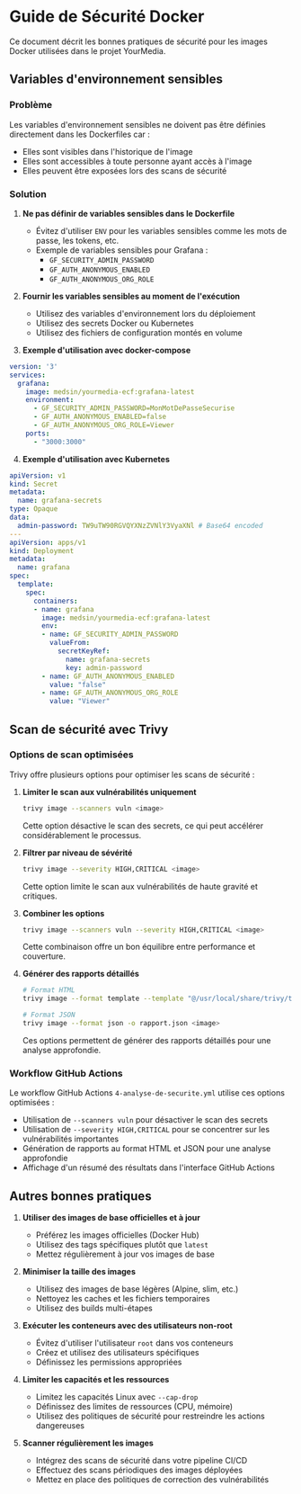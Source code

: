 # Guide de Sécurité Docker

Ce document décrit les bonnes pratiques de sécurité pour les images Docker utilisées dans le projet YourMedia.

## Variables d'environnement sensibles

### Problème

Les variables d'environnement sensibles ne doivent pas être définies directement dans les Dockerfiles car :
- Elles sont visibles dans l'historique de l'image
- Elles sont accessibles à toute personne ayant accès à l'image
- Elles peuvent être exposées lors des scans de sécurité

### Solution

1. **Ne pas définir de variables sensibles dans le Dockerfile**
   - Évitez d'utiliser `ENV` pour les variables sensibles comme les mots de passe, les tokens, etc.
   - Exemple de variables sensibles pour Grafana :
     - `GF_SECURITY_ADMIN_PASSWORD`
     - `GF_AUTH_ANONYMOUS_ENABLED`
     - `GF_AUTH_ANONYMOUS_ORG_ROLE`

2. **Fournir les variables sensibles au moment de l'exécution**
   - Utilisez des variables d'environnement lors du déploiement
   - Utilisez des secrets Docker ou Kubernetes
   - Utilisez des fichiers de configuration montés en volume

3. **Exemple d'utilisation avec docker-compose**

```yaml
version: '3'
services:
  grafana:
    image: medsin/yourmedia-ecf:grafana-latest
    environment:
      - GF_SECURITY_ADMIN_PASSWORD=MonMotDePasseSecurise
      - GF_AUTH_ANONYMOUS_ENABLED=false
      - GF_AUTH_ANONYMOUS_ORG_ROLE=Viewer
    ports:
      - "3000:3000"
```

4. **Exemple d'utilisation avec Kubernetes**

```yaml
apiVersion: v1
kind: Secret
metadata:
  name: grafana-secrets
type: Opaque
data:
  admin-password: TW9uTW90RGVQYXNzZVNlY3VyaXNl # Base64 encoded
---
apiVersion: apps/v1
kind: Deployment
metadata:
  name: grafana
spec:
  template:
    spec:
      containers:
      - name: grafana
        image: medsin/yourmedia-ecf:grafana-latest
        env:
        - name: GF_SECURITY_ADMIN_PASSWORD
          valueFrom:
            secretKeyRef:
              name: grafana-secrets
              key: admin-password
        - name: GF_AUTH_ANONYMOUS_ENABLED
          value: "false"
        - name: GF_AUTH_ANONYMOUS_ORG_ROLE
          value: "Viewer"
```

## Scan de sécurité avec Trivy

### Options de scan optimisées

Trivy offre plusieurs options pour optimiser les scans de sécurité :

1. **Limiter le scan aux vulnérabilités uniquement**
   ```bash
   trivy image --scanners vuln <image>
   ```
   Cette option désactive le scan des secrets, ce qui peut accélérer considérablement le processus.

2. **Filtrer par niveau de sévérité**
   ```bash
   trivy image --severity HIGH,CRITICAL <image>
   ```
   Cette option limite le scan aux vulnérabilités de haute gravité et critiques.

3. **Combiner les options**
   ```bash
   trivy image --scanners vuln --severity HIGH,CRITICAL <image>
   ```
   Cette combinaison offre un bon équilibre entre performance et couverture.

4. **Générer des rapports détaillés**
   ```bash
   # Format HTML
   trivy image --format template --template "@/usr/local/share/trivy/templates/html.tpl" -o rapport.html <image>

   # Format JSON
   trivy image --format json -o rapport.json <image>
   ```
   Ces options permettent de générer des rapports détaillés pour une analyse approfondie.

### Workflow GitHub Actions

Le workflow GitHub Actions `4-analyse-de-securite.yml` utilise ces options optimisées :

- Utilisation de `--scanners vuln` pour désactiver le scan des secrets
- Utilisation de `--severity HIGH,CRITICAL` pour se concentrer sur les vulnérabilités importantes
- Génération de rapports au format HTML et JSON pour une analyse approfondie
- Affichage d'un résumé des résultats dans l'interface GitHub Actions

## Autres bonnes pratiques

1. **Utiliser des images de base officielles et à jour**
   - Préférez les images officielles (Docker Hub)
   - Utilisez des tags spécifiques plutôt que `latest`
   - Mettez régulièrement à jour vos images de base

2. **Minimiser la taille des images**
   - Utilisez des images de base légères (Alpine, slim, etc.)
   - Nettoyez les caches et les fichiers temporaires
   - Utilisez des builds multi-étapes

3. **Exécuter les conteneurs avec des utilisateurs non-root**
   - Évitez d'utiliser l'utilisateur `root` dans vos conteneurs
   - Créez et utilisez des utilisateurs spécifiques
   - Définissez les permissions appropriées

4. **Limiter les capacités et les ressources**
   - Limitez les capacités Linux avec `--cap-drop`
   - Définissez des limites de ressources (CPU, mémoire)
   - Utilisez des politiques de sécurité pour restreindre les actions dangereuses

5. **Scanner régulièrement les images**
   - Intégrez des scans de sécurité dans votre pipeline CI/CD
   - Effectuez des scans périodiques des images déployées
   - Mettez en place des politiques de correction des vulnérabilités
